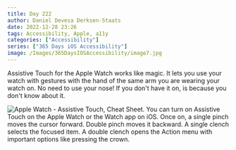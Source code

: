 ```yaml
---
title: Day 222
author: Daniel Devesa Derksen-Staats
date: 2022-12-28 23:26
tags: Accessibility, Apple, a11y
categories: ["Accessibility"]
series: ["365 Days iOS Accessibility"]
image: /Images/365DaysIOSAccessibility/image7.jpg
---
```


Assistive Touch for the Apple Watch works like magic. It lets you use your watch with gestures with the hand of the same arm you are wearing your watch on. No need to use your nose! If you don't have it on, is because you don't know about it.

![Apple Watch - Assistive Touch, Cheat Sheet. You can turn on Assistive Touch on the Apple Watch or the Watch app on iOS. Once on, a single pinch moves the cursor forward. Double pinch moves it backward. A single clench selects the focused item. A double clench opens the Action menu with important options like pressing the crown.](/Images/365DaysIOSAccessibility/image7.jpg)
